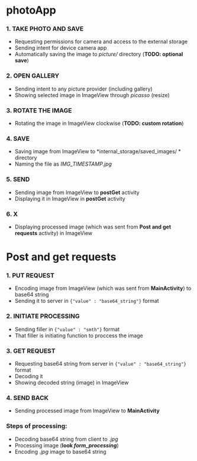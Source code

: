# photoApp

### 1. TAKE PHOTO AND SAVE
* Requesting permissions for camera and access to the external storage
* Sending intent for device camera app
* Automatically saving the image to *picture/* directory (**TODO: optional save**)

### 2. OPEN GALLERY
* Sending intent to any picture provider (including gallery)
* Showing selected image in ImageView through *picasso* (resize)

### 3. ROTATE THE IMAGE
* Rotating the image in ImageView clockwise (**TODO: custom rotation**)

### 4. SAVE
* Saving image from ImageView to *internal_storage/saved_images/ * directory 
* Naming the file as *IMG_TIMESTAMP.jpg* 

### 5. SEND
* Sending image from ImageView to **postGet** activity
* Displaying it in ImageView in **postGet** activity

### 6. X
* Displaying processed image (which was sent from **Post and get requests** activity) in ImageView


# Post and get requests

### 1. PUT REQUEST
* Encoding image from ImageView (which was sent from **MainActivity**) to base64 string
* Sending it to server in `{"value" : "base64_string"}` format

### 2. INITIATE PROCESSING
* Sending filler in `{"value" : "smth"}` format
* That filler is initiating function to proccess the image

### 3. GET REQUEST
* Requesting base64 string from server in `{"value" : "base64_string"}` format
* Decoding it
* Showing decoded string (image) in ImageView

### 4. SEND BACK
* Sending processed image from ImageView to **MainActivity** 

### Steps of processing: 
* Decoding base64 string from client to *.jpg*
* Processing image (**look *form_processing***)
* Encoding *.jpg* image to base64 string
